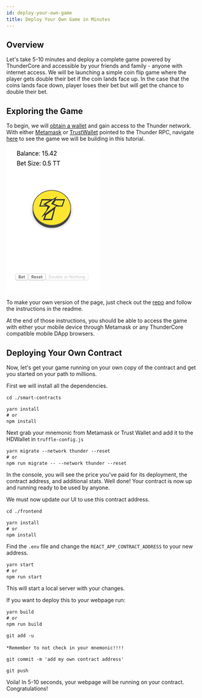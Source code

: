 ```yaml
---
id: deploy-your-own-game
title: Deploy Your Own Game in Minutes
---
```

## Overview
Let's take 5-10 minutes and deploy a complete game powered by ThunderCore and accessible by your friends
and family - anyone with internet access. We will be launching a simple coin flip game
where the player gets double their bet if the coin lands face up. In the case that the coins lands face down, player loses their bet but will get the chance to double their bet.


## Exploring the Game
To begin, we will [obtain a wallet](get-wallet.md) and gain access to the Thunder network. With either [Metamask](https://metamask.io/) 
or [TrustWallet](https://trustwallet.com/) pointed to the Thunder RPC, navigate [here](http://jiang-yifan.github.io)
to see the game we will be building in this tutorial.

![game-image](assets/img/game/doubleOrNothing.png)


To make your own version of the page, just check out the [repo](https://github.com/jiang-yifan/jiang-yifan.github.io)
and follow the instructions in the readme.

At the end of those instructions, you should be able to access the game with either
your mobile device through Metamask or any ThunderCore compatible mobile DApp browsers.


## Deploying Your Own Contract
Now, let's get your game running on your own copy of the contract and get you started on your
path to millions.

First we will install all the dependencies.

```
cd ./smart-contracts
```
```
yarn install
# or 
npm install
```

Next grab your mnemonic from Metamask or Trust Wallet and add it to the HDWallet in `truffle-config.js`

```
yarn migrate --network thunder --reset
# or 
npm run migrate -- --network thunder --reset
```

In the console, you will see the price you've paid for its deployment, the contract address,
and additional stats. Well done! Your contract is now up and running ready to be used by anyone.

We must now update our UI to use this contract address.

```
cd ./frontend
```

```
yarn install
# or 
npm install
```

Find the `.env` file and change the `REACT_APP_CONTRACT_ADDRESS` to your new address.
```
yarn start
# or
npm run start
```
This will start a local server with your changes.

If you want to deploy this to your webpage run:

```
yarn build
# or 
npm run build
```

```
git add -u

*Remember to not check in your mnemonic!!!! 
``` 

```
git commit -m 'add my own contract address'
```

```
git push
```

Voila! In 5-10 seconds, your webpage will be running on your contract. Congratulations! 
